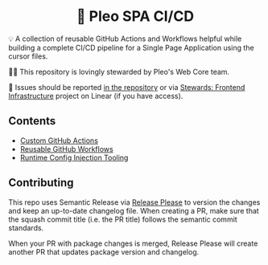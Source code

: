 <h1 align="center">
  🔋 Pleo SPA CI/CD
</h1>

💡 A collection of reusable GitHub Actions and Workflows helpful while building
a complete CI/CD pipeline for a Single Page Application using the cursor files.

👨‍🔧 This repository is lovingly stewarded by Pleo's Web Core team.

🐛 Issues should be reported
[in the repository](https://github.com/pleo-io/pleo-spa-cicd/issues) or via
[Stewards: Frontend Infrastructure](https://linear.app/pleo/project/stewards-spa-cicd-and-infra-53a0a536f855)
project on Linear (if you have access).

## Contents

- [Custom GitHub Actions](/actions)
- [Reusable GitHub Workflows](/.github/workflows)
- [Runtime Config Injection Tooling](./config-inject)

## Contributing

This repo uses Semantic Release via
[Release Please](https://github.com/google-github-actions/release-please-action)
to version the changes and keep an up-to-date changelog file. When creating a
PR, make sure that the squash commit title (i.e. the PR title) follows the
semantic commit standards.

When your PR with package changes is merged, Release Please will create another
PR that updates package version and changelog.
